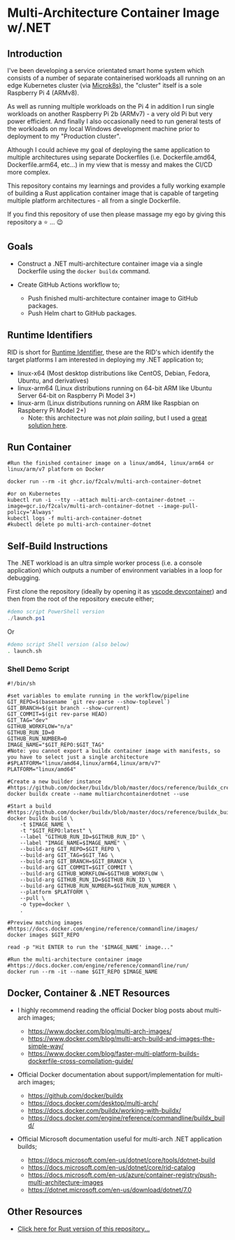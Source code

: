 # Multi-Architecture Container Image w/.NET

## Introduction

I've been developing a service orientated smart home system which consists of a number of separate containerised workloads all running on an edge Kubernetes cluster (via [Microk8s](https://github.com/canonical/microk8s)), the "cluster" itself is a sole Raspberry Pi 4 (ARMv8).

As well as running multiple workloads on the Pi 4 in addition I run single workloads on another Raspberry Pi 2b (ARMv7) - a very old Pi but very power efficient. And finally I also occasionally need to run general tests of the workloads on my local Windows development machine prior to deployment to my "Production cluster".

Although I could achieve my goal of deploying the same application to multiple architectures using separate Dockerfiles (i.e. Dockerfile.amd64, Dockerfile.arm64, etc...) in my view that is messy and makes the CI/CD more complex.

This repository contains my learnings and provides a fully working example of building a Rust application container image that is capable of targeting multiple platform architectures - all from a single Dockerfile.

If you find this repository of use then please massage my ego by giving this repository a :star: ... :wink:

## Goals

- Construct a .NET multi-architecture container image via a single Dockerfile using the `docker buildx` command.
- Create GitHub Actions workflow to;

  - Push finished multi-architecture container image to GitHub packages.
  - Push Helm chart to GitHub packages.

## Runtime Identifiers

RID is short for [Runtime Identifier](https://docs.microsoft.com/en-us/dotnet/core/rid-catalog), these are the RID's which identify the target platforms I am interested in deploying my .NET application to;

- linux-x64 (Most desktop distributions like CentOS, Debian, Fedora, Ubuntu, and derivatives)
- linux-arm64 (Linux distributions running on 64-bit ARM like Ubuntu Server 64-bit on Raspberry Pi Model 3+)
- linux-arm (Linux distributions running on ARM like Raspbian on Raspberry Pi Model 2+)
  - Note: this architecture was not _plain sailing_, but I used a [great solution here](https://github.com/dotnet/dotnet-docker/issues/1537#issuecomment-755351628).

## Run Container

```shell
#Run the finished container image on a linux/amd64, linux/arm64 or linux/arm/v7 platform on Docker

docker run --rm -it ghcr.io/f2calv/multi-arch-container-dotnet

#or on Kubernetes
kubectl run -i --tty --attach multi-arch-container-dotnet --image=gcr.io/f2calv/multi-arch-container-dotnet --image-pull-policy='Always'
kubectl logs -f multi-arch-container-dotnet
#kubectl delete po multi-arch-container-dotnet
```

## Self-Build Instructions

The .NET workload is an ultra simple worker process (i.e. a console application) which outputs a number of environment variables in a loop for debugging.

First clone the repository (ideally by opening it as [vscode devcontainer](https://marketplace.visualstudio.com/items?itemName=ms-vscode-remote.remote-containers)) and then from the root of the repository execute either;

  ```powershell
  #demo script PowerShell version
  ./launch.ps1
  ```
  
  Or
  
  ```bash
  #demo script Shell version (also below)
  . launch.sh
  ```

### Shell Demo Script
```shell
#!/bin/sh

#set variables to emulate running in the workflow/pipeline
GIT_REPO=$(basename `git rev-parse --show-toplevel`)
GIT_BRANCH=$(git branch --show-current)
GIT_COMMIT=$(git rev-parse HEAD)
GIT_TAG="dev"
GITHUB_WORKFLOW="n/a"
GITHUB_RUN_ID=0
GITHUB_RUN_NUMBER=0
IMAGE_NAME="$GIT_REPO:$GIT_TAG"
#Note: you cannot export a buildx container image with manifests, so you have to select just a single architecture
#$PLATFORM="linux/amd64,linux/arm64,linux/arm/v7"
PLATFORM="linux/amd64"

#Create a new builder instance
#https://github.com/docker/buildx/blob/master/docs/reference/buildx_create.md
docker buildx create --name multiarchcontainerdotnet --use

#Start a build
#https://github.com/docker/buildx/blob/master/docs/reference/buildx_build.md
docker buildx build \
    -t $IMAGE_NAME \
    -t "$GIT_REPO:latest" \
    --label "GITHUB_RUN_ID=$GITHUB_RUN_ID" \
    --label "IMAGE_NAME=$IMAGE_NAME" \
    --build-arg GIT_REPO=$GIT_REPO \
    --build-arg GIT_TAG=$GIT_TAG \
    --build-arg GIT_BRANCH=$GIT_BRANCH \
    --build-arg GIT_COMMIT=$GIT_COMMIT \
    --build-arg GITHUB_WORKFLOW=$GITHUB_WORKFLOW \
    --build-arg GITHUB_RUN_ID=$GITHUB_RUN_ID \
    --build-arg GITHUB_RUN_NUMBER=$GITHUB_RUN_NUMBER \
    --platform $PLATFORM \
    --pull \
    -o type=docker \
    .

#Preview matching images
#https://docs.docker.com/engine/reference/commandline/images/
docker images $GIT_REPO

read -p "Hit ENTER to run the '$IMAGE_NAME' image..."

#Run the multi-architecture container image
#https://docs.docker.com/engine/reference/commandline/run/
docker run --rm -it --name $GIT_REPO $IMAGE_NAME
```

## Docker, Container & .NET Resources

- I highly recommend reading the official Docker blog posts about multi-arch images;

  - https://www.docker.com/blog/multi-arch-images/
  - https://www.docker.com/blog/multi-arch-build-and-images-the-simple-way/
  - https://www.docker.com/blog/faster-multi-platform-builds-dockerfile-cross-compilation-guide/

- Official Docker documentation about support/implementation for multi-arch images;

  - https://github.com/docker/buildx
  - https://docs.docker.com/desktop/multi-arch/
  - https://docs.docker.com/buildx/working-with-buildx/
  - https://docs.docker.com/engine/reference/commandline/buildx_build/

- Official Microsoft documentation useful for multi-arch .NET application builds;

  - https://docs.microsoft.com/en-us/dotnet/core/tools/dotnet-build
  - https://docs.microsoft.com/en-us/dotnet/core/rid-catalog
  - https://docs.microsoft.com/en-us/azure/container-registry/push-multi-architecture-images
  - https://dotnet.microsoft.com/en-us/download/dotnet/7.0

 ## Other Resources

- [Click here for Rust version of this repository...](https://github.com/f2calv/multi-arch-container-rust)
